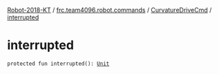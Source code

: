 [Robot-2018-KT](../../index.md) / [frc.team4096.robot.commands](../index.md) / [CurvatureDriveCmd](index.md) / [interrupted](./interrupted.md)

# interrupted

`protected fun interrupted(): `[`Unit`](https://kotlinlang.org/api/latest/jvm/stdlib/kotlin/-unit/index.html)